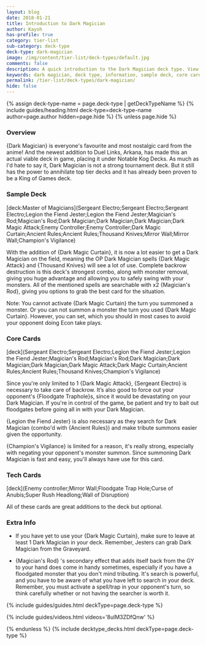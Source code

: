 ```yaml
---
layout: blog
date: 2018-01-21
title: Introduction to Dark Magician
author: Kayoh
has-profile: true
category: tier-list
sub-category: deck-type
deck-type: dark-magician
image: /img/content/tier-list/deck-types/default.jpg
comments: false
description: A quick introduction to the Dark Magician deck type. View sample deck, core cards, tech cards, quick tips, guides, videos and other information.
keywords: dark magician, deck type, information, sample deck, core cards, tech cards, quick tips, guides, videos
permalink: /tier-list/deck-types/dark-magician/
hide: false
---
```


{% assign deck-type-name = page.deck-type | getDeckTypeName %}
{% include guides/heading.html deck-type=deck-type-name author=page.author hidden=page.hide %}
{% unless page.hide %}

### Overview
{Dark Magician} is everyone's favourite and most nostalgic card from the anime! And the newest addition to Duel Links, Arkana, has made this an actual viable deck in game, placing it under Notable Kog Decks. As much as I'd hate to say it, Dark Magician is not a strong tournament deck. But it still has the power to annihilate top tier decks and it has already been proven to be a King of Games deck.

### Sample Deck

[deck:Master of Magicians](Sergeant Electro;Sergeant Electro;Sergeant Electro;Legion the Fiend Jester;Legion the Fiend Jester;Magician's Rod;Magician's Rod;Dark Magician;Dark Magician;Dark Magician;Dark Magic Attack;Enemy Controller;Enemy Controller;Dark Magic Curtain;Ancient Rules;Ancient Rules;Thousand Knives;Mirror Wall;Mirror Wall;Champion's Vigilance)

With the addition of {Dark Magic Curtain}, it is now a lot easier to get a Dark Magician on the field, meaning the OP Dark Magician spells {Dark Magic Attack} and {Thousand Knives} will see a lot of use. Complete backrow destruction is this deck's strongest combo, along with monster removal, giving you huge advantage and allowing you to safely swing with your monsters. All of the mentioned spells are searchable with x2 {Magician's Rod}, giving you options to grab the best card for the situation.

Note: You cannot activate {Dark Magic Curtain} the turn you summoned a monster. Or you can not summon a monster the turn you used {Dark Magic Curtain}. However, you can set, which you should in most cases to avoid your opponent doing Econ take plays.      

### Core Cards

[deck](Sergeant Electro;Sergeant Electro;Legion the Fiend Jester;Legion the Fiend Jester;Magician's Rod;Magician's Rod;Dark Magician;Dark Magician;Dark Magician;Dark Magic Attack;Dark Magic Curtain;Ancient Rules;Ancient Rules;Thousand Knives;Champion's Vigilance)

Since you're only limited to 1 {Dark Magic Attack}, {Sergeant Electro} is necessary to take care of backrow. It’s also good to force out your opponent's {Floodgate Traphole}s, since it would be devastating on your Dark Magician. If you're in control of the game, be patient and try to bait out floodgates before going all in with your Dark Magician.

{Legion the Fiend Jester} is also necessary as they search for Dark Magician (combo'd with {Ancient Rules}) and make tribute summons easier given the opportunity.

{Champion's Vigilance} is limited for a reason, it's really strong, especially with negating your opponent's monster summon. Since summoning Dark Magician is fast and easy, you'll always have use for this card.           

### Tech Cards

[deck](Enemy controller;Mirror Wall;Floodgate Trap Hole;Curse of Anubis;Super Rush Headlong;Wall of Disruption)

All of these cards are great additions to the deck but optional.

### Extra Info

- If you have yet to use your {Dark Magic Curtain}, make sure to leave at least 1 Dark Magician in your deck. Remember, Jesters can grab Dark Magician from the Graveyard.

- {Magician's Rod} 's secondary effect that adds itself back from the GY to your hand does come in handy sometimes, especially if you have a floodgated monster that you don't mind tributing. It's search is powerful, and you have to be aware of what you have left to search in your deck. Remember, you must activate a spell/trap in your opponent's turn, so think carefully whether or not having the searcher is worth it.

{% include guides/guides.html deckType=page.deck-type %}

{% include guides/videos.html videos='8ulM3ZDfQnw' %}

{% endunless %}
{% include decktype_decks.html deckType=page.deck-type %}
